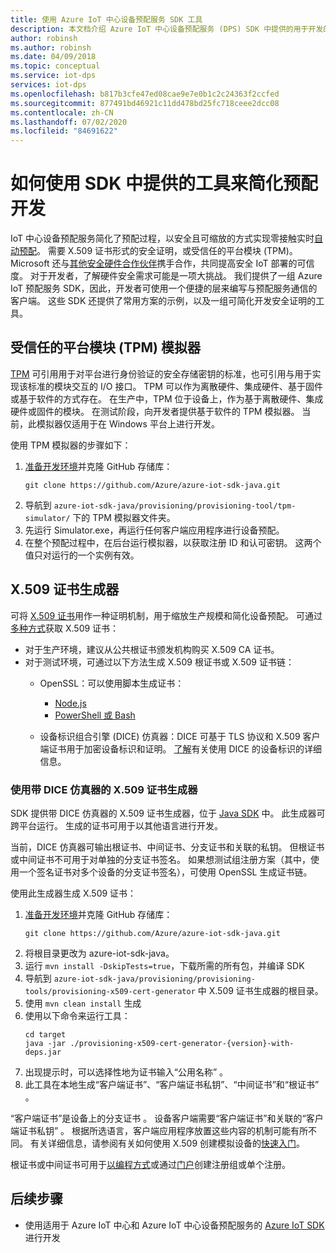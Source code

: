 ```yaml
---
title: 使用 Azure IoT 中心设备预配服务 SDK 工具
description: 本文档介绍 Azure IoT 中心设备预配服务 (DPS) SDK 中提供的用于开发的工具
author: robinsh
ms.author: robinsh
ms.date: 04/09/2018
ms.topic: conceptual
ms.service: iot-dps
services: iot-dps
ms.openlocfilehash: b817b3cfe47ed08cae9e7e0b1c2c24363f2ccfed
ms.sourcegitcommit: 877491bd46921c11dd478bd25fc718ceee2dcc08
ms.contentlocale: zh-CN
ms.lasthandoff: 07/02/2020
ms.locfileid: "84691622"
---
```

# <a name="how-to-use-tools-provided-in-the-sdks-to-simplify-development-for-provisioning"></a>如何使用 SDK 中提供的工具来简化预配开发
IoT 中心设备预配服务简化了预配过程，以安全且可缩放的方式实现零接触实时[自动预配](concepts-auto-provisioning.md)。  需要 X.509 证书形式的安全证明，或受信任的平台模块 (TPM)。  Microsoft 还与[其他安全硬件合作伙伴](https://azure.microsoft.com/blog/azure-iot-supports-new-security-hardware-to-strengthen-iot-security/)携手合作，共同提高安全 IoT 部署的可信度。 对于开发者，了解硬件安全需求可能是一项大挑战。 我们提供了一组 Azure IoT 预配服务 SDK，因此，开发者可使用一个便捷的层来编写与预配服务通信的客户端。 这些 SDK 还提供了常用方案的示例，以及一组可简化开发安全证明的工具。

## <a name="trusted-platform-module-tpm-simulator"></a>受信任的平台模块 (TPM) 模拟器
[TPM](https://docs.microsoft.com/azure/iot-dps/concepts-security) 可引用用于对平台进行身份验证的安全存储密钥的标准，也可引用与用于实现该标准的模块交互的 I/O 接口。 TPM 可以作为离散硬件、集成硬件、基于固件或基于软件的方式存在。  在生产中，TPM 位于设备上，作为基于离散硬件、集成硬件或固件的模块。 在测试阶段，向开发者提供基于软件的 TPM 模拟器。  当前，此模拟器仅适用于在 Windows 平台上进行开发。

使用 TPM 模拟器的步骤如下：
1. [准备开发环境](https://docs.microsoft.com/azure/iot-dps/quick-enroll-device-x509-java)并克隆 GitHub 存储库：
   ```
   git clone https://github.com/Azure/azure-iot-sdk-java.git
   ```
2. 导航到 ```azure-iot-sdk-java/provisioning/provisioning-tool/tpm-simulator/``` 下的 TPM 模拟器文件夹。
3. 先运行 Simulator.exe，再运行任何客户端应用程序进行设备预配。
4. 在整个预配过程中，在后台运行模拟器，以获取注册 ID 和认可密钥。  这两个值只对运行的一个实例有效。

## <a name="x509-certificate-generator"></a>X.509 证书生成器
可将 [X.509 证书](https://docs.microsoft.com/azure/iot-dps/concepts-security#x509-certificates)用作一种证明机制，用于缩放生产规模和简化设备预配。  可通过[多种方式](https://docs.microsoft.com/azure/iot-hub/iot-hub-x509ca-overview#how-to-get-an-x509-ca-certificate)获取 X.509 证书：
* 对于生产环境，建议从公共根证书颁发机构购买 X.509 CA 证书。
* 对于测试环境，可通过以下方法生成 X.509 根证书或 X.509 证书链：
    * OpenSSL：可以使用脚本生成证书：
        * [Node.js](https://github.com/Azure/azure-iot-sdk-node/tree/master/provisioning/tools)
        * [PowerShell 或 Bash](https://github.com/Azure/azure-iot-sdk-c/blob/master/tools/CACertificates/CACertificateOverview.md)
        
    * 设备标识组合引擎 (DICE) 仿真器：DICE 可基于 TLS 协议和 X.509 客户端证书用于加密设备标识和证明。  [了解](https://www.microsoft.com/research/publication/device-identity-dice-riot-keys-certificates/)有关使用 DICE 的设备标识的详细信息。

### <a name="using-x509-certificate-generator-with-dice-emulator"></a>使用带 DICE 仿真器的 X.509 证书生成器
SDK 提供带 DICE 仿真器的 X.509 证书生成器，位于 [Java SDK](https://github.com/Azure/azure-iot-sdk-java/tree/master/provisioning/provisioning-tools/provisioning-x509-cert-generator) 中。  此生成器可跨平台运行。  生成的证书可用于以其他语言进行开发。

当前，DICE 仿真器可输出根证书、中间证书、分支证书和关联的私钥。  但根证书或中间证书不可用于对单独的分支证书签名。  如果想测试组注册方案（其中，使用一个签名证书对多个设备的分支证书签名），可使用 OpenSSL 生成证书链。

使用此生成器生成 X.509 证书：
1. [准备开发环境](https://docs.microsoft.com/azure/iot-dps/quick-enroll-device-x509-java)并克隆 GitHub 存储库：
   ```
   git clone https://github.com/Azure/azure-iot-sdk-java.git
   ```
2. 将根目录更改为 azure-iot-sdk-java。
3. 运行 ```mvn install -DskipTests=true```，下载所需的所有包，并编译 SDK
4. 导航到 ```azure-iot-sdk-java/provisioning/provisioning-tools/provisioning-x509-cert-generator``` 中 X.509 证书生成器的根目录。
5. 使用 ```mvn clean install``` 生成
6. 使用以下命令来运行工具：
   ```
   cd target
   java -jar ./provisioning-x509-cert-generator-{version}-with-deps.jar
   ```
7. 出现提示时，可以选择性地为证书输入“公用名称”  。
8. 此工具在本地生成“客户端证书”、“客户端证书私钥”、“中间证书”和“根证书”     。

“客户端证书”是设备上的分支证书  。  设备客户端需要“客户端证书”和关联的“客户端证书私钥”   。 根据所选语言，客户端应用程序放置这些内容的机制可能有所不同。  有关详细信息，请参阅有关如何使用 X.509 创建模拟设备的[快速入门](https://docs.microsoft.com/azure/iot-dps/quick-create-simulated-device-x509)。

根证书或中间证书可用于[以编程方式](https://docs.microsoft.com/azure/iot-dps/how-to-manage-enrollments-sdks)或通过[门户](https://docs.microsoft.com/azure/iot-dps/how-to-manage-enrollments)创建注册组或单个注册。

## <a name="next-steps"></a>后续步骤
* 使用适用于 Azure IoT 中心和 Azure IoT 中心设备预配服务的 [Azure IoT SDK]( https://github.com/Azure/azure-iot-sdks)进行开发
